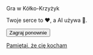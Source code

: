 
<html lang="pl">
<head>
    <meta charset="UTF-8">
    <meta name="viewport" content="width=device-width, initial-scale=1.0">
    <link rel="stylesheet" href="style.css">
</head>
<body>
    <div class="container"
        <h1>Gra w Kółko-Krzyżyk</h1>
        <p>Twoje serce to <span id="player-symbol">❤️</span>, a AI używa <span id="ai-symbol">🖤</span>.</p>
        <div id="game-board">
            <div class="row">
                <div class="cell" data-cell="0"></div>
                <div class="cell" data-cell="1"></div>
                <div class="cell" data-cell="2"></div>
            </div>
            <div class="row">
                <div class="cell" data-cell="3"></div>
                <div class="cell" data-cell="4"></div>
                <div class="cell" data-cell="5"></div>
            </div>
            <div class="row">
                <div class="cell" data-cell="6"></div>
                <div class="cell" data-cell="7"></div>
                <div class="cell" data-cell="8"></div>
            </div>
        </div>
        <button id="reset-button">Zagraj ponownie</button>
        <p id="result"></p>
    </div>

</body>
</html>

  <a href="index.html" class="hidden-link">Pamiętaj, że cię kocham</a>
</div>

